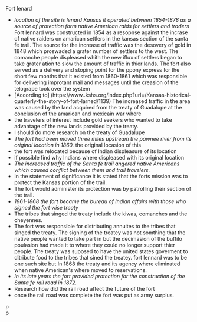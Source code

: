 Fort lenard
-  _location of the site is lenard Kansas it operated between 1854-1878 as a
source of protection form native American raids for settlers and traders_
Fort lennard was constructed in 1854 as a resopnse against the incrase of native raiders on amarican settlers in the kansas section of the santa fe trail. The source for the increase of traffic was the desovery of gold in 1848 which proswaded a grater number of settlers to the west. The comanche people displeased whith the new iflux of settlers began to take grater ation to slow the amount of traffic in thier lands. The fort also served as a delivery and stoping point for the ppony express for the short few months that it existed from 1860-1861 which was responsible for delivering improtant mail and messages until the creasion of the telogrape took over the system  
- [According to] (https://www..kshs.org/index.php?url=/Kansas-historical-quarterly-the-story-of-fort-larned/1139) The increased traffic in the area was caused by the land acquired from the treaty of Guadalupe at the conclusion of the amarican and mexicain war where 
- the travelers of interest include gold seekers who wanted to take advantage of the new lands provided by the treaty.
- I should do more research on the treaty of Guadalupe
- _The fort had been moved three miles upstream the pawnee river from its original location in 1860._ 
the original locasion of this 
- the fort was relocated because of Indian displeasure of its location
- if possible find why Indians where displeased with its original location
- _The increased traffic of the Santa fe trail angered native Americans which caused conflict between them and trail travelers._
- In the statement  of significance it is stated that the forts mission was to protect the Kansas portion of the trail.
- The fort would administer its protection was by patrolling their section of the trail.
- _1861-1868 the fort became the bureau of Indian affairs with those who signed the fort wise treaty_
- The tribes that singed the treaty include the kiwas, comanches and the cheyennes.
- The fort was responsible for distributing annuites to the tribes that singed the treaty. The signing of the treatey was not somthing that the native people wanted to take part in but the decimasion of the buffilo poulasion had made it to where they could no longer support thier people. The treaty was suposed to have the united states goverment to ditribute food to the tribes that sined the treatey. fort lennard was to be one such site but In 1868 the treaty and its agency where eliminated when native American's where moved to reservations.
- _In its late years the fort provided protection for the construction of the Santa fe rail road in 1872._
- Research how did the rail road affect the future of the fort
- once the rail road was complete the fort was put as army surplus.

p  
p
